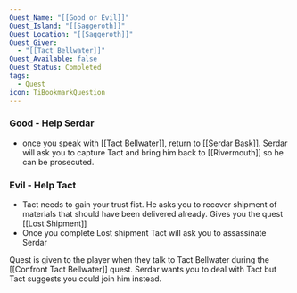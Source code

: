 ```yaml
---
Quest_Name: "[[Good or Evil]]"
Quest_Island: "[[Saggeroth]]"
Quest_Location: "[[Saggeroth]]"
Quest_Giver:
  - "[[Tact Bellwater]]"
Quest_Available: false
Quest_Status: Completed
tags:
  - Quest
icon: TiBookmarkQuestion
---
```

### Good - Help Serdar
- once you speak with [[Tact Bellwater]], return to [[Serdar Bask]]. Serdar will ask you to capture Tact and bring him back to [[Rivermouth]] so he can be prosecuted.

### Evil - Help Tact
- Tact needs to gain your trust fist. He asks you to recover shipment of materials that should have been delivered already. Gives you the quest [[Lost Shipment]] 
- Once you complete Lost shipment Tact will ask you to assassinate Serdar




Quest is given to the player when they talk to Tact Bellwater during the [[Confront Tact Bellwater]] quest. Serdar wants you to deal with Tact but Tact suggests you could join him instead.